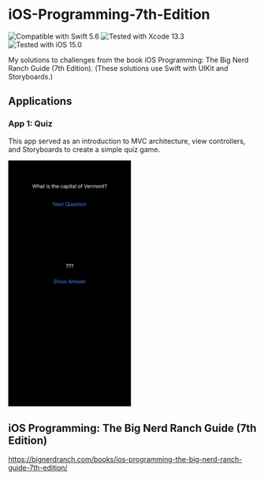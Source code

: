 # iOS-Programming-7th-Edition
![Compatible with Swift 5.6][swift-version]
![Tested with Xcode 13.3][xcode-version]
![Tested with iOS 15.0][ios-version]

My solutions to challenges from the book iOS Programming: The Big Nerd Ranch Guide (7th Edition).
(These solutions use Swift with UIKit and Storyboards.)

## Applications

### App 1: Quiz

This app served as an introduction to MVC architecture, view controllers, and Storyboards to create a simple quiz game.

<img src="Quiz/preview.jpeg" height="500">

## iOS Programming: The Big Nerd Ranch Guide (7th Edition)
https://bignerdranch.com/books/ios-programming-the-big-nerd-ranch-guide-7th-edition/

[swift-version]: https://img.shields.io/badge/Swift-5.6-green.svg
[xcode-version]: https://img.shields.io/badge/Xcode-13.3-green.svg
[ios-version]: https://img.shields.io/badge/iOS-15.0-green.svg
